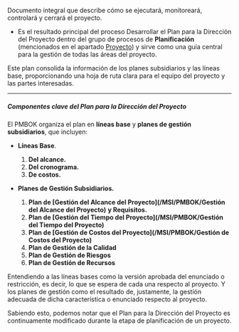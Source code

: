 Documento integral que describe cómo se ejecutará, monitoreará, controlará y cerrará el proyecto. 

- Es el resultado principal del proceso Desarrollar el Plan para la Dirección del Proyecto dentro del grupo de procesos de **Planificación** (mencionados en el apartado [Proyecto](/MSI/PMBOK/Proyecto)) y sirve como una guía central para la gestión de todas las áreas del proyecto. 

Este plan consolida la información de los planes subsidiarios y las líneas base, proporcionando una hoja de ruta clara para el equipo del proyecto y las partes interesadas.
****
##### **Componentes clave del Plan para la Dirección del Proyecto**
El PMBOK organiza el plan en **líneas base** y **planes de gestión subsidiarios**, que incluyen:

- **Líneas Base**.
	1. **Del alcance.**
	2. **Del cronograma.**
	3. **De costos.**

- **Planes de Gestión Subsidiarios.**
	1. **Plan de [Gestión del Alcance del Proyecto](/MSI/PMBOK/Gestión del Alcance del Proyecto)** **y Requisitos.**
	2. **Plan de [Gestión del Tiempo del Proyecto](/MSI/PMBOK/Gestión del Tiempo del Proyecto)**
	3. **Plan de [Gestión de Costos del Proyecto](/MSI/PMBOK/Gestión de Costos del Proyecto)**
	4. **Plan de Gestión de la Calidad**
	5. **Plan de Gestión de Riesgos**
	6. **Plan de Gestión de Recursos**

Entendiendo a las líneas bases como la versión aprobada del enunciado o restricción, es decir, lo que se espera de cada una respecto al proyecto. Y los planes de gestión como el resultado de, justamente, la gestión adecuada de dicha característica o enunciado respecto al proyecto.

Sabiendo esto, podemos notar que el Plan para la Dirección del Proyecto es continuamente modificado durante la etapa de planificación de un proyecto.